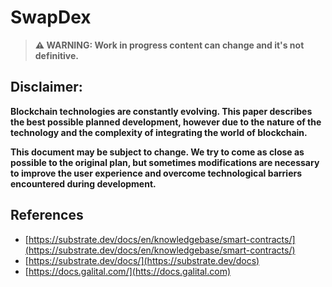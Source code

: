 
# SwapDex

> **⚠ WARNING:  Work in progress content can change and it's not definitive.** 

## Disclaimer:

**Blockchain technologies are constantly evolving. This paper describes the best possible planned development, however due to the nature of the technology and the complexity of integrating the world of blockchain.**

**This document may be subject to change. We try to come as close as possible to the original plan, but sometimes modifications are necessary to improve the user experience and overcome technological barriers encountered during development.**






## References


* [https://substrate.dev/docs/en/knowledgebase/smart-contracts/](https://substrate.dev/docs/en/knowledgebase/smart-contracts/)
* [https://substrate.dev/docs/](https://substrate.dev/docs)
* [https://docs.galital.com/](htts://docs.galital.com)

   